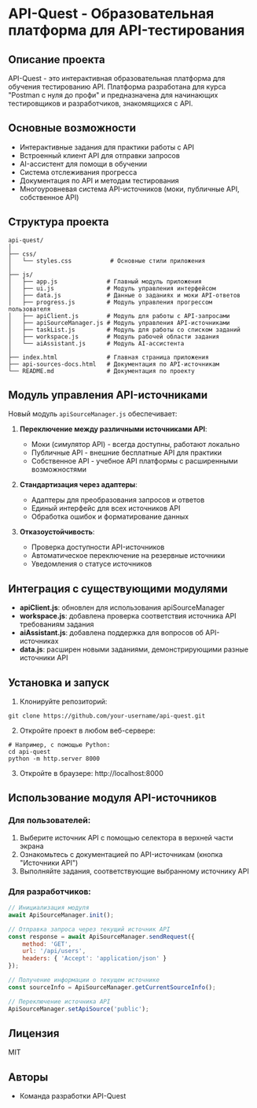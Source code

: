# API-Quest - Образовательная платформа для API-тестирования

## Описание проекта

API-Quest - это интерактивная образовательная платформа для обучения тестированию API. Платформа разработана для курса "Postman с нуля до профи" и предназначена для начинающих тестировщиков и разработчиков, знакомящихся с API.

## Основные возможности

- Интерактивные задания для практики работы с API
- Встроенный клиент API для отправки запросов
- AI-ассистент для помощи в обучении
- Система отслеживания прогресса
- Документация по API и методам тестирования
- Многоуровневая система API-источников (моки, публичные API, собственное API)

## Структура проекта

```
api-quest/
│
├── css/
│   └── styles.css           # Основные стили приложения
│
├── js/
│   ├── app.js              # Главный модуль приложения
│   ├── ui.js               # Модуль управления интерфейсом
│   ├── data.js             # Данные о заданиях и моки API-ответов
│   ├── progress.js         # Модуль управления прогрессом пользователя
│   ├── apiClient.js        # Модуль для работы с API-запросами
│   ├── apiSourceManager.js # Модуль управления API-источниками
│   ├── taskList.js         # Модуль для работы со списком заданий
│   ├── workspace.js        # Модуль рабочей области задания
│   └── aiAssistant.js      # Модуль AI-ассистента
│
├── index.html              # Главная страница приложения
├── api-sources-docs.html   # Документация по API-источникам
└── README.md               # Документация по проекту
```

## Модуль управления API-источниками

Новый модуль `apiSourceManager.js` обеспечивает:

1. **Переключение между различными источниками API**:
   - Моки (симулятор API) - всегда доступны, работают локально
   - Публичные API - внешние бесплатные API для практики
   - Собственное API - учебное API платформы с расширенными возможностями

2. **Стандартизация через адаптеры**:
   - Адаптеры для преобразования запросов и ответов
   - Единый интерфейс для всех источников API
   - Обработка ошибок и форматирование данных

3. **Отказоустойчивость**:
   - Проверка доступности API-источников
   - Автоматическое переключение на резервные источники
   - Уведомления о статусе источников

## Интеграция с существующими модулями

- **apiClient.js**: обновлен для использования apiSourceManager
- **workspace.js**: добавлена проверка соответствия источника API требованиям задания
- **aiAssistant.js**: добавлена поддержка для вопросов об API-источниках
- **data.js**: расширен новыми заданиями, демонстрирующими разные источники API

## Установка и запуск

1. Клонируйте репозиторий:
```
git clone https://github.com/your-username/api-quest.git
```

2. Откройте проект в любом веб-сервере:
```
# Например, с помощью Python:
cd api-quest
python -m http.server 8000
```

3. Откройте в браузере: http://localhost:8000

## Использование модуля API-источников

### Для пользователей:

1. Выберите источник API с помощью селектора в верхней части экрана
2. Ознакомьтесь с документацией по API-источникам (кнопка "Источники API")
3. Выполняйте задания, соответствующие выбранному источнику API

### Для разработчиков:

```javascript
// Инициализация модуля
await ApiSourceManager.init();

// Отправка запроса через текущий источник API
const response = await ApiSourceManager.sendRequest({
    method: 'GET',
    url: '/api/users',
    headers: { 'Accept': 'application/json' }
});

// Получение информации о текущем источнике
const sourceInfo = ApiSourceManager.getCurrentSourceInfo();

// Переключение источника API
ApiSourceManager.setApiSource('public');
```

## Лицензия

MIT

## Авторы

- Команда разработки API-Quest